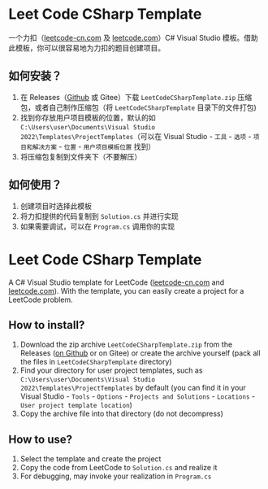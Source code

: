 # Leet Code CSharp Template
一个力扣（[leetcode-cn.com](//leetcode-cn.com) 及 [leetcode.com](//leetcode.com)）C# Visual Studio 模板。借助此模板，你可以很容易地为力扣的题目创建项目。

## 如何安装？
1. 在 Releases（[Github](https://github.com/yueyinqiu/LeetCodeCSharpTemplate/releases) 或 Gitee）下载 `LeetCodeCSharpTemplate.zip` 压缩包，或者自己制作压缩包（将 `LeetCodeCSharpTemplate` 目录下的文件打包)
2. 找到你存放用户项目模板的位置，默认的如 `C:\Users\user\Documents\Visual Studio 2022\Templates\ProjectTemplates`（可以在 Visual Studio -  `工具` - `选项` - `项目和解决方案` - `位置` - `用户项目模板位置` 找到）
3. 将压缩包复制到文件夹下（不要解压）

## 如何使用？
1. 创建项目时选择此模板
2. 将力扣提供的代码复制到 `Solution.cs` 并进行实现
3. 如果需要调试，可以在 `Program.cs` 调用你的实现

# Leet Code CSharp Template
A C# Visual Studio template for LeetCode ([leetcode-cn.com](//leetcode-cn.com) and [leetcode.com](//leetcode.com)). With the template, you can easily create a project for a LeetCode problem.

## How to install?
1. Download the zip archive `LeetCodeCSharpTemplate.zip` from the Releases ([on Github](https://github.com/yueyinqiu/LeetCodeCSharpTemplate/releases) or on Gitee) or create the archive yourself (pack all the files in `LeetCodeCSharpTemplate` directory)
2. Find your directory for user project templates, such as `C:\Users\user\Documents\Visual Studio 2022\Templates\ProjectTemplates` by default (you can find it in your Visual Studio -  `Tools` - `Options` - `Projects and Solutions` - `Locations` - `User project template location`)
3. Copy the archive file into that directory (do not decompress)

## How to use?
1. Select the template and create the project
2. Copy the code from LeetCode to `Solution.cs` and realize it
3. For debugging, may invoke your realization in `Program.cs`